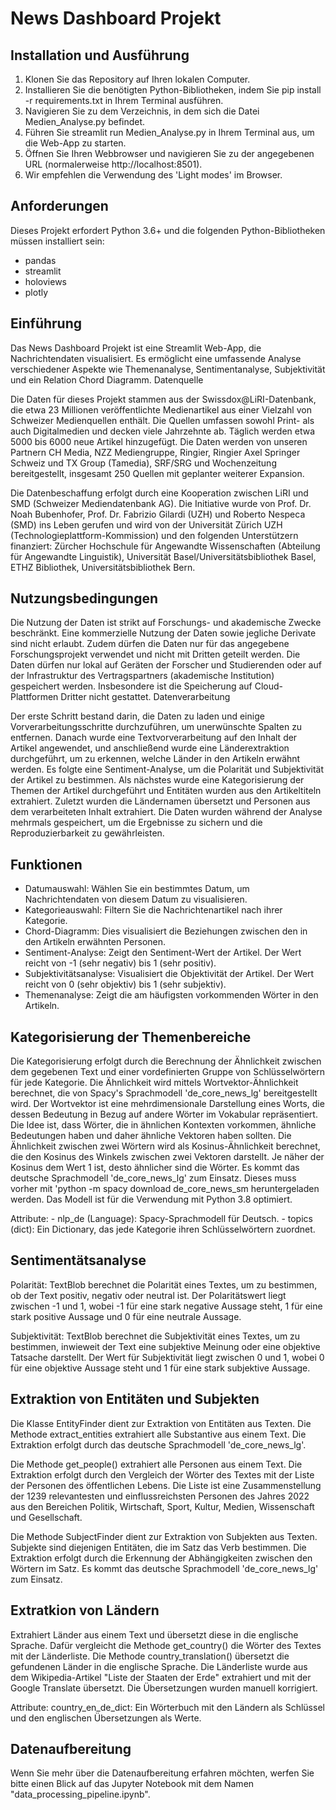 # News Dashboard Projekt

## Installation und Ausführung
1. Klonen Sie das Repository auf Ihren lokalen Computer.
2. Installieren Sie die benötigten Python-Bibliotheken, indem Sie pip install -r requirements.txt in Ihrem Terminal ausführen.
3. Navigieren Sie zu dem Verzeichnis, in dem sich die Datei Medien_Analyse.py befindet.
4. Führen Sie streamlit run Medien_Analyse.py in Ihrem Terminal aus, um die Web-App zu starten.
5. Öffnen Sie Ihren Webbrowser und navigieren Sie zu der angegebenen URL (normalerweise http://localhost:8501).
6. Wir empfehlen die Verwendung des 'Light modes' im Browser.

## Anforderungen
Dieses Projekt erfordert Python 3.6+ und die folgenden Python-Bibliotheken müssen installiert sein:
- pandas
- streamlit
- holoviews
- plotly

## Einführung
Das News Dashboard Projekt ist eine Streamlit Web-App, die Nachrichtendaten visualisiert. Es ermöglicht eine umfassende Analyse verschiedener Aspekte wie Themenanalyse, Sentimentanalyse, Subjektivität und ein Relation Chord Diagramm.
Datenquelle

Die Daten für dieses Projekt stammen aus der Swissdox@LiRI-Datenbank, die etwa 23 Millionen veröffentlichte Medienartikel aus einer Vielzahl von Schweizer Medienquellen enthält. Die Quellen umfassen sowohl Print- als auch Digitalmedien und decken viele Jahrzehnte ab. Täglich werden etwa 5000 bis 6000 neue Artikel hinzugefügt. Die Daten werden von unseren Partnern CH Media, NZZ Mediengruppe, Ringier, Ringier Axel Springer Schweiz und TX Group (Tamedia), SRF/SRG und Wochenzeitung bereitgestellt, insgesamt 250 Quellen mit geplanter weiterer Expansion.

Die Datenbeschaffung erfolgt durch eine Kooperation zwischen LiRI und SMD (Schweizer Mediendatenbank AG). Die Initiative wurde von Prof. Dr. Noah Bubenhofer, Prof. Dr. Fabrizio Gilardi (UZH) und Roberto Nespeca (SMD) ins Leben gerufen und wird von der Universität Zürich UZH (Technologieplattform-Kommission) und den folgenden Unterstützern finanziert: Zürcher Hochschule für Angewandte Wissenschaften (Abteilung für Angewandte Linguistik), Universität Basel/Universitätsbibliothek Basel, ETHZ Bibliothek, Universitätsbibliothek Bern.

## Nutzungsbedingungen
Die Nutzung der Daten ist strikt auf Forschungs- und akademische Zwecke beschränkt. Eine kommerzielle Nutzung der Daten sowie jegliche Derivate sind nicht erlaubt. Zudem dürfen die Daten nur für das angegebene Forschungsprojekt verwendet und nicht mit Dritten geteilt werden. Die Daten dürfen nur lokal auf Geräten der Forscher und Studierenden oder auf der Infrastruktur des Vertragspartners (akademische Institution) gespeichert werden. Insbesondere ist die Speicherung auf Cloud-Plattformen Dritter nicht gestattet.
Datenverarbeitung

Der erste Schritt bestand darin, die Daten zu laden und einige Vorverarbeitungsschritte durchzuführen, um unerwünschte Spalten zu entfernen. Danach wurde eine Textvorverarbeitung auf den Inhalt der Artikel angewendet, und anschließend wurde eine Länderextraktion durchgeführt, um zu erkennen, welche Länder in den Artikeln erwähnt werden. Es folgte eine Sentiment-Analyse, um die Polarität und Subjektivität der Artikel zu bestimmen. Als nächstes wurde eine Kategorisierung der Themen der Artikel durchgeführt und Entitäten wurden aus den Artikeltiteln extrahiert. Zuletzt wurden die Ländernamen übersetzt und Personen aus dem verarbeiteten Inhalt extrahiert. Die Daten wurden während der Analyse mehrmals gespeichert, um die Ergebnisse zu sichern und die Reproduzierbarkeit zu gewährleisten.

## Funktionen
 - Datumauswahl: Wählen Sie ein bestimmtes Datum, um Nachrichtendaten von diesem Datum zu visualisieren.
 - Kategorieauswahl: Filtern Sie die Nachrichtenartikel nach ihrer Kategorie.
 - Chord-Diagramm: Dies visualisiert die Beziehungen zwischen den in den Artikeln erwähnten Personen.
 - Sentiment-Analyse: Zeigt den Sentiment-Wert der Artikel. Der Wert reicht von -1 (sehr negativ) bis 1 (sehr positiv).
 - Subjektivitätsanalyse: Visualisiert die Objektivität der Artikel. Der Wert reicht von 0 (sehr objektiv) bis 1 (sehr subjektiv).
 - Themenanalyse: Zeigt die am häufigsten vorkommenden Wörter in den Artikeln.

## Kategorisierung der Themenbereiche
Die Kategorisierung erfolgt durch die Berechnung der Ähnlichkeit zwischen dem gegebenen Text und einer vordefinierten
Gruppe von Schlüsselwörtern für jede Kategorie. Die Ähnlichkeit wird mittels Wortvektor-Ähnlichkeit berechnet,
die von Spacy's Sprachmodell 'de_core_news_lg' bereitgestellt wird. Der Wortvektor ist eine mehrdimensionale
Darstellung eines Worts, die dessen Bedeutung in Bezug auf andere Wörter im Vokabular repräsentiert.
Die Idee ist, dass Wörter, die in ähnlichen Kontexten vorkommen, ähnliche Bedeutungen haben und daher
ähnliche Vektoren haben sollten. Die Ähnlichkeit zwischen zwei Wörtern wird als Kosinus-Ähnlichkeit berechnet,
die den Kosinus des Winkels zwischen zwei Vektoren darstellt. Je näher der Kosinus dem Wert 1 ist, desto ähnlicher
sind die Wörter. Es kommt das deutsche Sprachmodell 'de_core_news_lg' zum Einsatz. Dieses muss vorher mit
'python -m spacy download de_core_news_sm heruntergeladen werden. Das Modell ist für die
Verwendung mit Python 3.8 optimiert.

Attribute:
    - nlp_de (Language): Spacy-Sprachmodell für Deutsch.
    - topics (dict): Ein Dictionary, das jede Kategorie ihren Schlüsselwörtern zuordnet.

## Sentimentätsanalyse
Polarität: TextBlob berechnet die Polarität eines Textes, um zu bestimmen, ob der Text positiv, negativ
oder neutral ist. Der Polaritätswert liegt zwischen -1 und 1, wobei -1 für eine stark negative Aussage steht,
1 für eine stark positive Aussage und 0 für eine neutrale Aussage.

Subjektivität: TextBlob berechnet die Subjektivität eines Textes, um zu bestimmen, inwieweit der Text eine
subjektive Meinung oder eine objektive Tatsache darstellt. Der Wert für Subjektivität liegt zwischen 0 und 1,
wobei 0 für eine objektive Aussage steht und 1 für eine stark subjektive Aussage.

## Extraktion von Entitäten und Subjekten
Die Klasse EntityFinder dient zur Extraktion von Entitäten aus Texten.
Die Methode extract_entities extrahiert alle Substantive aus einem Text. Die Extraktion erfolgt durch das deutsche
Sprachmodell 'de_core_news_lg'.

Die Methode get_people() extrahiert alle Personen aus einem Text. Die Extraktion erfolgt durch den Vergleich der
Wörter des Textes mit der Liste der Personen des öffentlichen Lebens. Die Liste ist eine Zusammenstellung der 1239
relevantesten und einflussreichsten Personen des Jahres 2022 aus den Bereichen Politik, Wirtschaft, Sport, Kultur,
Medien, Wissenschaft und Gesellschaft.

Die Methode SubjectFinder dient zur Extraktion von Subjekten aus Texten.
Subjekte sind diejenigen Entitäten, die im Satz das Verb bestimmen. Die Extraktion erfolgt durch die Erkennung der
Abhängigkeiten zwischen den Wörtern im Satz. Es kommt das deutsche Sprachmodell 'de_core_news_lg' zum Einsatz.

## Extratkion von Ländern
Extrahiert Länder aus einem Text und übersetzt diese in die englische Sprache. Dafür vergleicht die Methode
get_country() die Wörter des Textes mit der Länderliste. Die Methode country_translation() übersetzt die
gefundenen Länder in die englische Sprache. Die Länderliste wurde aus dem Wikipedia-Artikel "Liste der Staaten der
Erde" extrahiert und mit der Google Translate übersetzt. Die Übersetzungen wurden manuell korrigiert.

Attribute: country_en_de_dict: Ein Wörterbuch mit den Ländern als Schlüssel und den englischen Übersetzungen als Werte.

## Datenaufbereitung
Wenn Sie mehr über die Datenaufbereitung erfahren möchten, werfen Sie bitte einen Blick auf das Jupyter Notebook mit dem Namen "data_processing_pipeline.ipynb".
